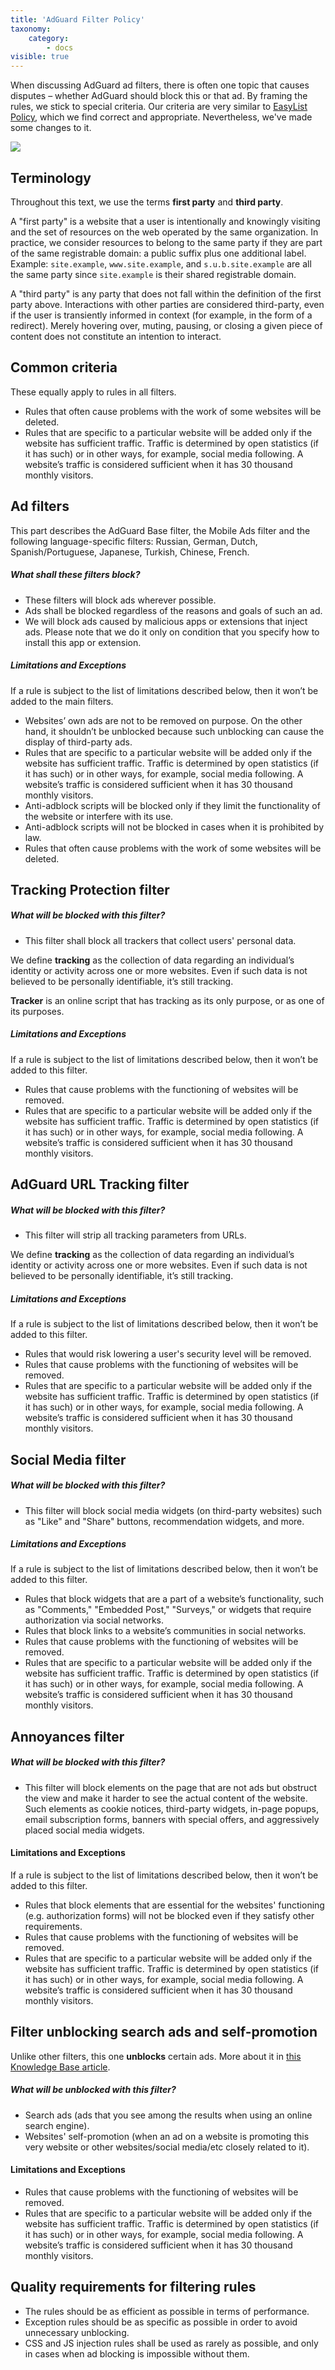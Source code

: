```yaml
---
title: 'AdGuard Filter Policy'
taxonomy:
    category:
        - docs
visible: true
---
```


When discussing AdGuard ad filters, there is often one topic that causes disputes – whether AdGuard should block this or that ad. By framing the rules, we stick to special criteria. Our criteria are very similar to [EasyList Policy](https://easylist.to/pages/policy.html), which we find correct and appropriate. Nevertheless, we've made some changes to it.

![](https://cdn.adguard.com/public/Adguard/Common/page_filtering.png)

## Terminology

Throughout this text, we use the terms **first party** and **third party**.

A "first party" is a website that a user is intentionally and knowingly visiting and the set of resources on the web operated by the same organization. In practice, we consider resources to belong to the same party if they are part of the same registrable domain: a public suffix plus one additional label. Example: `site.example`, `www.site.example`, and `s.u.b.site.example` are all the same party since `site.example` is their shared registrable domain.

A "third party" is any party that does not fall within the definition of the first party above. Interactions with other parties are considered third-party, even if the user is transiently informed in context (for example, in the form of a redirect). Merely hovering over, muting, pausing, or closing a given piece of content does not constitute an intention to interact.

## Common criteria

These equally apply to rules in all filters.

- Rules that often cause problems with the work of some websites will be deleted.
- Rules that are specific to a particular website will be added only if the website has sufficient traffic. Traffic is determined by open statistics (if it has such) or in other ways, for example, social media following. A website’s traffic is considered sufficient when it has 30 thousand monthly visitors.


## Ad filters

This part describes the AdGuard Base filter, the Mobile Ads filter and the following language-specific filters: Russian, German, Dutch, Spanish/Portuguese, Japanese, Turkish, Chinese, French.

##### What shall these filters block?

- These filters will block ads wherever possible. 
- Ads shall be blocked regardless of the reasons and goals of such an ad.
- We will block ads caused by malicious apps or extensions that inject ads. Please note that we do it only on condition that you specify how to install this app or extension.

##### Limitations and Exceptions

If a rule is subject to the list of limitations described below, then it won’t be added to the main filters.

- Websites’ own ads are not to be removed on purpose. On the other hand, it shouldn’t be unblocked because such unblocking can cause the display of third-party ads.
- Rules that are specific to a particular website will be added only if the website has sufficient traffic. Traffic is determined by open statistics (if it has such) or in other ways, for example, social media following. A website’s traffic is considered sufficient when it has 30 thousand monthly visitors.
- Anti-adblock scripts will be blocked only if they limit the functionality of the website or interfere with its use.
- Anti-adblock scripts will not be blocked in cases when it is prohibited by law.
- Rules that often cause problems with the work of some websites will be deleted.


## Tracking Protection filter

##### What will be blocked with this filter?

- This filter shall block all trackers that collect users' personal data.

We define **tracking** as the collection of data regarding an individual’s identity or activity across one or more websites. Even if such data is not believed to be personally identifiable, it’s still tracking.

**Tracker** is an online script that has tracking as its only purpose, or as one of its purposes.

##### Limitations and Exceptions

If a rule is subject to the list of limitations described below, then it won’t be added to this filter.

- Rules that cause problems with the functioning of websites will be removed.
- Rules that are specific to a particular website will be added only if the website has sufficient traffic. Traffic is determined by open statistics (if it has such) or in other ways, for example, social media following. A website’s traffic is considered sufficient when it has 30 thousand monthly visitors.

## AdGuard URL Tracking filter

##### What will be blocked with this filter?

- This filter will strip all tracking parameters from URLs.

We define **tracking** as the collection of data regarding an individual’s identity or activity across one or more websites. Even if such data is not believed to be personally identifiable, it’s still tracking.

##### Limitations and Exceptions

If a rule is subject to the list of limitations described below, then it won’t be added to this filter.

- Rules that would risk lowering a user's security level will be removed. 
- Rules that cause problems with the functioning of websites will be removed.
- Rules that are specific to a particular website will be added only if the website has sufficient traffic. Traffic is determined by open statistics (if it has such) or in other ways, for example, social media following. A website’s traffic is considered sufficient when it has 30 thousand monthly visitors.

## Social Media filter

##### What will be blocked with this filter?

- This filter will block social media widgets (on third-party websites) such as "Like" and "Share" buttons, recommendation widgets, and more.

##### Limitations and Exceptions

If a rule is subject to the list of limitations described below, then it won’t be added to this filter.

- Rules that block widgets that are a part of a website’s functionality, such as "Comments," "Embedded Post," "Surveys," or widgets that require authorization via social networks.
- Rules that block links to a website’s communities in social networks.
- Rules that cause problems with the functioning of websites will be removed.
- Rules that are specific to a particular website will be added only if the website has sufficient traffic. Traffic is determined by open statistics (if it has such) or in other ways, for example, social media following. A website’s traffic is considered sufficient when it has 30 thousand monthly visitors.

## Annoyances filter

##### What will be blocked with this filter?

- This filter will block elements on the page that are not ads but obstruct the view and make it harder to see the actual content of the website. Such elements as cookie notices, third-party widgets, in-page popups, email subscription forms, banners with special offers, and aggressively placed social media widgets.

#### Limitations and Exceptions

If a rule is subject to the list of limitations described below, then it won’t be added to this filter.

- Rules that block elements that are essential for the websites' functioning (e.g. authorization forms) will not be blocked even if they satisfy other requirements.
- Rules that cause problems with the functioning of websites will be removed.
- Rules that are specific to a particular website will be added only if the website has sufficient traffic. Traffic is determined by open statistics (if it has such) or in other ways, for example, social media following. A website’s traffic is considered sufficient when it has 30 thousand monthly visitors.

## Filter unblocking search ads and self-promotion

Unlike other filters, this one **unblocks** certain ads. More about it in [this Knowledge Base article](https://kb.adguard.com/en/general/search-ads-and-self-promotion). 

##### What will be unblocked with this filter?

- Search ads (ads that you see among the results when using an online search engine).
- Websites' self-promotion (when an ad on a website is promoting this very website or other websites/social media/etc closely related to it).

#### Limitations and Exceptions

- Rules that cause problems with the functioning of websites will be removed.
- Rules that are specific to a particular website will be added only if the website has sufficient traffic. Traffic is determined by open statistics (if it has such) or in other ways, for example, social media following. A website’s traffic is considered sufficient when it has 30 thousand monthly visitors.


## Quality requirements for filtering rules

- The rules should be as efficient as possible in terms of performance.
- Exception rules should be as specific as possible in order to avoid unnecessary unblocking.
- CSS and JS injection rules shall be used as rarely as possible, and only in cases when ad blocking is impossible without them.
